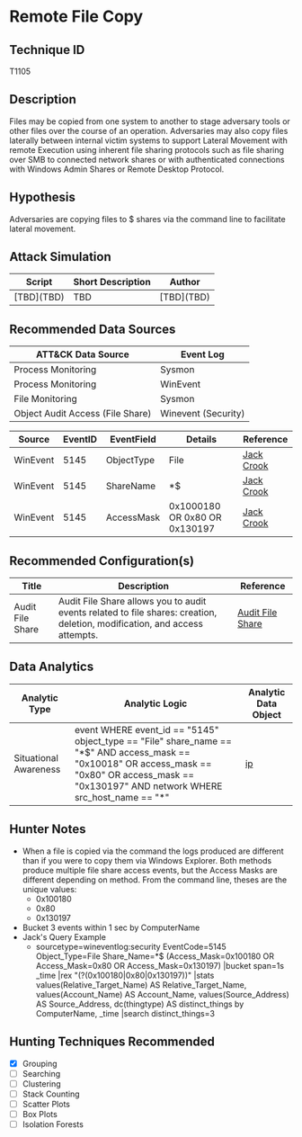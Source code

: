 # Remote File Copy
## Technique ID
T1105


## Description
Files may be copied from one system to another to stage adversary tools or other files over the course of an operation. Adversaries may also copy files laterally between internal victim systems to support Lateral Movement with remote Execution using inherent file sharing protocols such as file sharing over SMB to connected network shares or with authenticated connections with Windows Admin Shares or Remote Desktop Protocol.


## Hypothesis
Adversaries are copying files to $ shares via the command line to facilitate lateral movement.

## Attack Simulation

| Script  | Short Description | Author | 
|---------|---------|---------|
| \[TBD](TBD)| TBD | \[TBD\](TBD) |



## Recommended Data Sources

| ATT&CK Data Source | Event Log |
|---------|---------|
| Process Monitoring|Sysmon|
| Process Monitoring|WinEvent| 
|File Monitoring|Sysmon|
|Object Audit Access (File Share) | Winevent (Security)

| Source | EventID | EventField | Details | Reference | 
|--------|---------|-------|---------|-----------| 
| WinEvent | 5145 | ObjectType | File | [Jack Crook](https://t.co/HSykx8LC6V) |
| WinEvent | 5145 | ShareName | *\$ | [Jack Crook](https://t.co/HSykx8LC6V) |
| WinEvent | 5145 | AccessMask | 0x1000180 OR 0x80 OR 0x130197 | [Jack Crook](https://t.co/HSykx8LC6V) |


## Recommended Configuration(s)
| Title | Description | Reference|
|---------|---------|---------|
| Audit File Share |Audit File Share allows you to audit events related to file shares: creation, deletion, modification, and access attempts. | [Audit File Share](https://docs.microsoft.com/en-us/windows/security/threat-protection/auditing/audit-file-share)



## Data Analytics 

| Analytic Type  | Analytic Logic | Analytic Data Object |
|--------|---------|---------|
| Situational Awareness | event WHERE event\_id == "5145" object\_type == "File" share\_name == "*$" AND access\_mask == "0x10018" OR access\_mask == "0x80" OR access\_mask == "0x130197" AND network WHERE src\_host\_name == "\*" | [ip](https://github.com/Cyb3rWard0g/OSSEM/blob/master/detection_data_model/data_objects/ip.md) | 



## Hunter Notes
* When a file is copied via the command the logs produced are different than if you were to copy them via Windows Explorer. Both methods produce multiple file share access events, but the Access Masks are different depending on method. From the command line, theses are the unique values:
	* 0x100180
	* 0x80
	* 0x130197
* Bucket 3 events within 1 sec by ComputerName
* Jack's Query Example
	* sourcetype=wineventlog:security EventCode=5145 Object_Type=File Share_Name=*$ (Access_Mask=0x100180 OR Access_Mask=0x80 OR Access_Mask=0x130197) |bucket span=1s _time |rex "(?<thingtype>(0x100180|0x80|0x130197))" |stats values(Relative_Target_Name) AS Relative_Target_Name, values(Account_Name) AS Account_Name, values(Source_Address) AS Source_Address, dc(thingtype) AS distinct_things by ComputerName, _time |search distinct_things=3

	
## Hunting Techniques Recommended

- [x] Grouping
- [ ] Searching
- [ ] Clustering
- [ ] Stack Counting
- [ ] Scatter Plots
- [ ] Box Plots
- [ ] Isolation Forests

